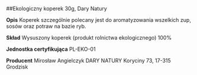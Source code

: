 ##Ekologiczny koperek 30g, Dary Natury

**Opis** Koperek szczególnie polecany jest do aromatyzowania wszelkich zup, sosów oraz potraw na bazie ryb.

**Skład** Wysuszony koperek (produkt rolnictwa ekologicznego) 100%

**Jednostka certyfikująca** PL-EKO-01

**Producent** Mirosław Angielczyk DARY NATURY
Koryciny 73, 17-315 Grodzisk